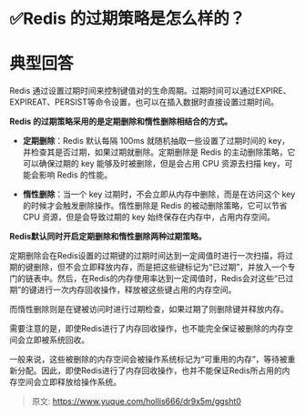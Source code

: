 # ✅Redis 的过期策略是怎么样的？


# 典型回答

Redis 通过设置过期时间来控制键值对的生命周期。过期时间可以通过EXPIRE、EXPIREAT、PERSIST等命令设置，也可以在插入数据时直接设置过期时间。

**Redis 的过期策略采用的是定期删除和惰性删除相结合的方式。**

- **定期删除**：Redis 默认每隔 100ms 就随机抽取一些设置了过期时间的 key，并检查其是否过期，如果过期就删除。定期删除是 Redis 的主动删除策略，它可以确保过期的 key 能够及时被删除，但是会占用 CPU 资源去扫描 key，可能会影响 Redis 的性能。

- **惰性删除**：当一个 key 过期时，不会立即从内存中删除，而是在访问这个 key 的时候才会触发删除操作。惰性删除是 Redis 的被动删除策略，它可以节省 CPU 资源，但是会导致过期的 key 始终保存在内存中，占用内存空间。

**Redis默认同时开启定期删除和惰性删除两种过期策略。**

定期删除会在Redis设置的过期键的过期时间达到一定阈值时进行一次扫描，将过期的键删除，但不会立即释放内存，而是把这些键标记为“已过期”，并放入一个专门的链表中。然后，在Redis的内存使用率达到一定阈值时，Redis会对这些“已过期”的键进行一次内存回收操作，释放被这些键占用的内存空间。

而惰性删除则是在键被访问时进行过期检查，如果过期了则删除键并释放内存。

需要注意的是，即使Redis进行了内存回收操作，也不能完全保证被删除的内存空间会立即被系统回收。

一般来说，这些被删除的内存空间会被操作系统标记为“可重用的内存”，等待被重新分配。因此，即使Redis进行了内存回收操作，也并不能保证Redis所占用的内存空间会立即释放给操作系统。


> 原文: <https://www.yuque.com/hollis666/dr9x5m/ggsht0>